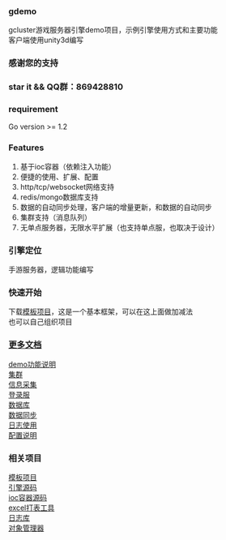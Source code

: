 ### gdemo
gcluster游戏服务器引擎demo项目，示例引擎使用方式和主要功能  
客户端使用unity3d编写

### 感谢您的支持
### star it && QQ群：869428810

### requirement
Go version >= 1.2

### Features
1. 基于ioc容器（依赖注入功能）
2. 便捷的使用、扩展、配置
3. http/tcp/websocket网络支持
4. redis/mongo数据库支持
5. 数据的自动同步处理，客户端的增量更新，和数据的自动同步
6. 集群支持（消息队列） 
7. 无单点服务器，无限水平扩展（也支持单点服，也取决于设计）

### 引擎定位
手游服务器，逻辑功能编写

### 快速开始
下载[模板项目](https://github.com/gosrv/gcluster)，这是一个基本框架，可以在这上面做加减法  
也可以自己组织项目

### [更多文档](server/doc/)
[demo功能说明](server/doc/demo功能说明.md)  
[集群](server/doc/cluster.md)  
[信息采集](server/doc/gmx.md)    
[登录服](server/doc/登陆服.md)  
[数据库](server/doc/数据库.md)  
[数据同步](server/doc/数据同步.md)  
[日志使用](server/doc/日志使用.md)    
[配置说明](server/doc/配置说明.md)  

### 相关项目
[模板项目](https://github.com/gosrv/gcluster)  
[引擎源码](https://github.com/gosrv/gbase)  
[ioc容器源码](https://github.com/gosrv/goioc)  
[excel打表工具](https://github.com/gosrv/excelreader)  
[日志库](https://github.com/gosrv/glog)  
[对象管理器](https://github.com/gosrv/gmx)  


